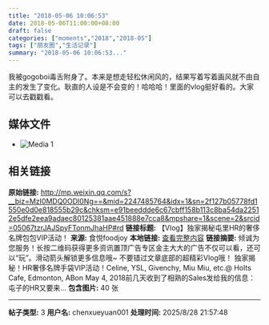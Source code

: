 ```yaml
---
title: "2018-05-06 10:06:53"
date: 2018-05-06T11:00:00+08:00
draft: false
categories: ["moments","2018","2018-05"]
tags: ["朋友圈","生活记录"]
summary: "2018-05-06 10:06:53..."
---
```


我被gogoboi毒舌附身了。本来是想走轻松休闲风的，结果写着写着画风就不由自主的发生了变化。耿直的人设是不会变的！哈哈哈！里面的vlog挺好看的。大家可以去戳戳看。

## 媒体文件

- ![Media 1](/Moments/photos/2018-05-06/201805061006530.jpg)

## 相关链接

**原始链接:** http://mp.weixin.qq.com/s?__biz=MzI0MDQ0ODI0Ng==&mid=2247485764&idx=1&sn=2f127b05778fd1550e0d0e818555b29c&chksm=e91beeddde6c67cbff158b113c8ba54da22512e5dfe2eea9adaec80125381aae451888e7cca8&mpshare=1&scene=2&srcid=05067tzrJAJSpyFTonmJhaHP#rd
**链接标题:** 【Vlog】独家揭秘屯里HR的奢侈名牌包包VIP活动！
**来源:** 食悦foodjoy
**本地链接:** [查看完整内容](/link_content/2018/05/2018-05-06-1/link_content/)
**链接摘要:** 倾诚为您服务！长按二维码获得更多资讯置顶广告专区金主大大的广告不仅可以看，还可以“玩”。滑动箭头解锁更多信息哦~ 不要错过文章底部的超精彩Vlog哦！ 独家揭秘！HR奢侈名牌手袋VIP活动！Celine, YSL, Givenchy, Miu Miu, etc.@ Holts Cafe, Edmonton, ABon May 4, 2018前几天收到了相熟的Sales发给我的信息：屯子的HR又要来...
**包含图片:** 40 张

---

**帖子类型:** 3
**用户名:** chenxueyuan001
**处理时间:** 2025/8/28 21:57:48